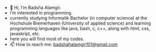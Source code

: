 - 👋 Hi, I’m Badsha Alamgir.
- I’m interested in programming.
- currently studying Informatik Bachelor (in computer science) at the Hochshule Bremerhaven (University of applied science) and learning programming languages like java, bash, c, c++, along with html, css, javaskript, etc.
- here you will find most of my codes.
- 📫 How to reach me: badshahalamgir101@gmail.com

<!---
Badsha101/Badsha101 is a ✨ special ✨ repository because its `README.md` (this file) appears on your GitHub profile.
You can click the Preview link to take a look at your changes.
--->
